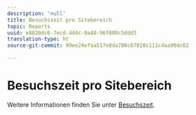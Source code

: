 ```yaml
---
description: 'null'
title: Besuchszeit pro Sitebereich
topic: Reports
uuid: e8820dc6-7ecd-4d4c-9a40-96f008c5ddd3
translation-type: ht
source-git-commit: 99ee24efaa517e8da700c67818c111c4aa90dc02

---
```



# Besuchszeit pro Sitebereich

Weitere Informationen finden Sie unter [Besuchszeit](reports-time-spent-on-page.md).
